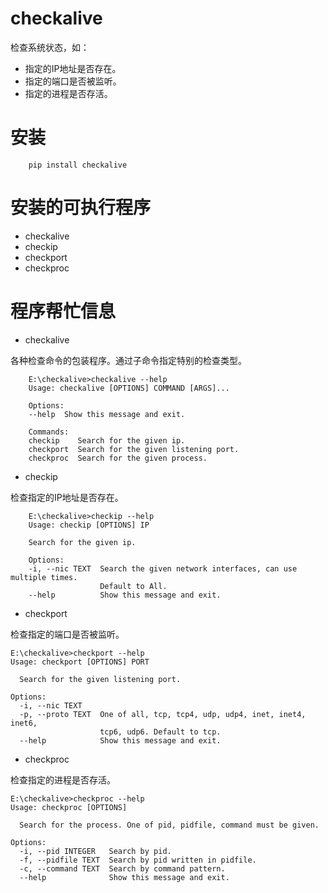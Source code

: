 # checkalive

检查系统状态，如：

- 指定的IP地址是否存在。
- 指定的端口是否被监听。
- 指定的进程是否存活。

# 安装

```
    pip install checkalive
```

# 安装的可执行程序

- checkalive
- checkip
- checkport
- checkproc

# 程序帮忙信息

- checkalive

各种检查命令的包装程序。通过子命令指定特别的检查类型。

```
    E:\checkalive>checkalive --help
    Usage: checkalive [OPTIONS] COMMAND [ARGS]...

    Options:
    --help  Show this message and exit.

    Commands:
    checkip    Search for the given ip.
    checkport  Search for the given listening port.
    checkproc  Search for the given process.
```

- checkip

检查指定的IP地址是否存在。

```
    E:\checkalive>checkip --help
    Usage: checkip [OPTIONS] IP

    Search for the given ip.

    Options:
    -i, --nic TEXT  Search the given network interfaces, can use multiple times.
                    Default to All.
    --help          Show this message and exit.
```

- checkport

检查指定的端口是否被监听。

```
E:\checkalive>checkport --help
Usage: checkport [OPTIONS] PORT

  Search for the given listening port.

Options:
  -i, --nic TEXT
  -p, --proto TEXT  One of all, tcp, tcp4, udp, udp4, inet, inet4, inet6,
                    tcp6, udp6. Default to tcp.
  --help            Show this message and exit.
```

- checkproc

检查指定的进程是否存活。

```
E:\checkalive>checkproc --help
Usage: checkproc [OPTIONS]

  Search for the process. One of pid, pidfile, command must be given.

Options:
  -i, --pid INTEGER   Search by pid.
  -f, --pidfile TEXT  Search by pid written in pidfile.
  -c, --command TEXT  Search by command pattern.
  --help              Show this message and exit.
```